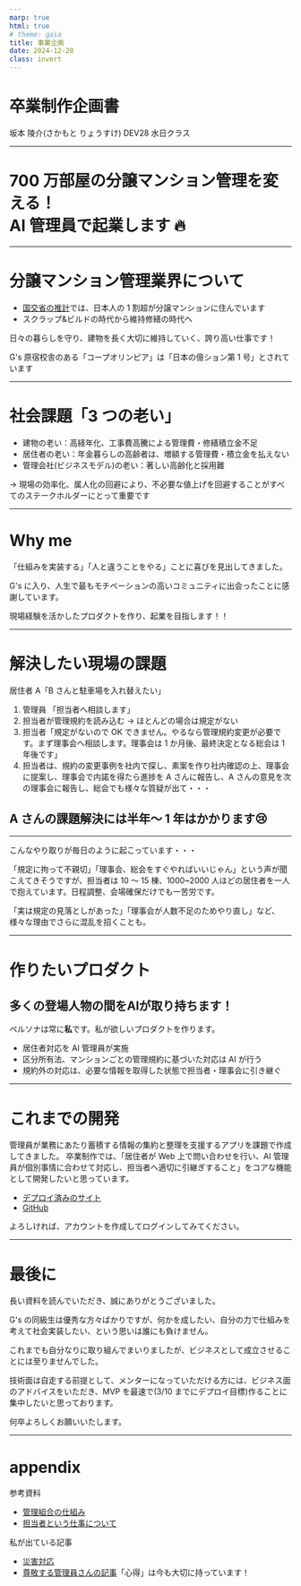 ```yaml
---
marp: true
html: true
# theme: gaia
title: 事業企画
date: 2024-12-28
class: invert
---
```


# 卒業制作企画書

坂本 陵介(さかもと りょうすけ)
DEV28 水日クラス

---

# 700 万部屋の分譲マンション管理を変える！<br>AI 管理員で起業します 🔥

---

# 分譲マンション管理業界について

- [国交省の推計](https://www.mlit.go.jp/jutakukentiku/house/content/001625310.pdf)では、日本人の 1 割超が分譲マンションに住んでいます
- スクラップ&ビルドの時代から維持修繕の時代へ

日々の暮らしを守り、建物を長く大切に維持していく、誇り高い仕事です！

G's 原宿校舎のある「コープオリンピア」は「日本の億ション第 1 号」とされています

---

# 社会課題「3 つの老い」

- 建物の老い：高経年化、工事費高騰による管理費・修繕積立金不足
- 居住者の老い：年金暮らしの高齢者は、増額する管理費・積立金を払えない
- 管理会社(ビジネスモデル)の老い：著しい高齢化と採用難

→ 現場の効率化、属人化の回避により、不必要な値上げを回避することがすべてのステークホルダーにとって重要です

---

# Why me

「仕組みを実装する」「人と違うことをやる」ことに喜びを見出してきました。

G's に入り、人生で最もモチベーションの高いコミュニティに出会ったことに感謝しています。

現場経験を活かしたプロダクトを作り、起業を目指します！！

---

# 解決したい現場の課題

居住者 A「B さんと駐車場を入れ替えたい」

1.  管理員 「担当者へ相談します」
1.  担当者が管理規約を読み込む → ほとんどの場合は規定がない
1.  担当者「規定がないので OK できません。やるなら管理規約変更が必要です。まず理事会へ相談します。理事会は 1 か月後、最終決定となる総会は 1 年後です」
1.  担当者は、規約の変更事例を社内で探し、素案を作り社内確認の上、理事会に提案し、理事会で内諾を得たら進捗を A さんに報告し、A さんの意見を次の理事会に報告し、総会でも様々な質疑が出て・・・
<h2>A さんの課題解決には半年～ 1 年はかかります😢</h2>

---

こんなやり取りが毎日のように起こっています・・・

「規定に拘って不親切」「理事会、総会をすぐやればいいじゃん」という声が聞こえてきそうですが、担当者は 10 ～ 15 棟、1000~2000 人ほどの居住者を一人で抱えています。日程調整、会場確保だけでも一苦労です。

「実は規定の見落としがあった」「理事会が人数不足のためやり直し」など、様々な理由でさらに混乱を招くことも。

---

# 作りたいプロダクト

<h2>多くの登場人物の間をAIが取り持ちます！</h2>
ペルソナは常に<strong>私</strong>です。私が欲しいプロダクトを作ります。

- 居住者対応を AI 管理員が実施
- 区分所有法、マンションごとの管理規約に基づいた対応は AI が行う
- 規約外の対応は、必要な情報を取得した状態で担当者・理事会に引き継ぐ

---

# これまでの開発

管理員が業務にあたり蓄積する情報の集約と整理を支援するアプリを課題で作成してきました。
卒業制作では、「居住者が Web 上で問い合わせを行い、AI 管理員が個別事情に合わせて対応し、担当者へ適切に引継ぎすること」をコアな機能として開発したいと思っています。

<!-- ![bg right:30% height:100%](https://indigodingo.sakura.ne.jp/apiKadai/img/fig1.png) -->

- [デプロイ済みのサイト](https://indigodingo.sakura.ne.jp/apiKadai/)
- [GitHub](https://github.com/rictusempra52/APIkadai)

よろしければ、アカウントを作成してログインしてみてください。

---

# 最後に

長い資料を読んでいただき、誠にありがとうございました。

G's の同級生は優秀な方々ばかりですが、何かを成したい、自分の力で仕組みを考えて社会実装したい、という思いは誰にも負けません。

これまでも自分なりに取り組んでまいりましたが、ビジネスとして成立させることには至りませんでした。

技術面は自走する前提として、メンターになっていただける方には、ビジネス面のアドバイスをいただき、MVP を最速で(3/10 までにデプロイ目標)作ることに集中したいと思っております。

何卒よろしくお願いいたします。

---

# appendix

参考資料

- [管理組合の仕組み](https://e-suteki.haseko.jp/hoa_cafe/vol86-condo-community-union.html)
- [担当者という仕事について](https://note.com/shiganai_front/n/nceea3342cfce)

私が出ている記事

- [災害対応](https://www.miraikachiken.com/column/230209_column_01)
- [尊敬する管理員さんの記事](https://www.talent-book.jp/daiwalifenext/stories/49783)「心得」は今も大切に持っています！
